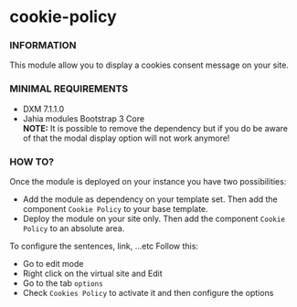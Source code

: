 # cookie-policy

### INFORMATION
This module allow you to display a cookies consent message on your site.

### MINIMAL REQUIREMENTS
* DXM 7.1.1.0
* Jahia modules Bootstrap 3 Core  
**NOTE:** It is possible to remove the dependency but if you do be aware of that the modal display option will not work anymore!

### HOW TO?
Once the module is deployed on your instance you have two possibilities:
* Add the module as dependency on your template set. Then add the component `Cookie Policy` to your base template.
* Deploy the module on your site only. Then add the component `Cookie Policy` to an absolute area.

To configure the sentences, link, ...etc Follow this:
* Go to edit mode
* Right click on the virtual site and Edit
* Go to the tab `options`
* Check `Cookies Policy` to activate it and then configure the options 